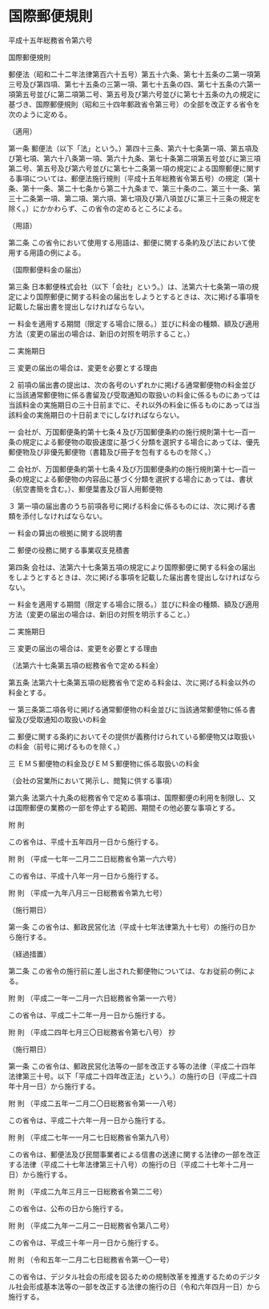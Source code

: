 # 国際郵便規則

平成十五年総務省令第六号

国際郵便規則

郵便法（昭和二十二年法律第百六十五号）第五十六条、第七十五条の二第一項第三号及び第四項、第七十五条の三第一項、第七十五条の四、第七十五条の六第一項第五号並びに第二項第二号、第五号及び第六号並びに第七十五条の九の規定に基づき、国際郵便規則（昭和三十四年郵政省令第三号）の全部を改正する省令を次のように定める。

（適用）

第一条 郵便法（以下「法」という。）第四十三条、第六十七条第一項、第五項及び第七項、第六十八条第一項、第六十九条、第七十条第二項第五号並びに第三項第二号、第五号及び第六号並びに第七十二条第一項の規定による国際郵便に関する事項については、郵便法施行規則（平成十五年総務省令第五号）の規定（第十条、第十一条、第二十七条から第二十九条まで、第三十条の二、第三十一条、第三十二条第一項、第二項、第六項、第七項及び第八項並びに第三十三条の規定を除く。）にかかわらず、この省令の定めるところによる。

（用語）

第二条 この省令において使用する用語は、郵便に関する条約及び法において使用する用語の例による。

（国際郵便料金の届出）

第三条 日本郵便株式会社（以下「会社」という。）は、法第六十七条第一項の規定により国際郵便に関する料金の届出をしようとするときは、次に掲げる事項を記載した届出書を提出しなければならない。

一 料金を適用する期間（限定する場合に限る。）並びに料金の種類、額及び適用方法（変更の届出の場合は、新旧の対照を明示すること。）

二 実施期日

三 変更の届出の場合は、変更を必要とする理由

２ 前項の届出書の提出は、次の各号のいずれかに掲げる通常郵便物の料金並びに当該通常郵便物に係る書留及び受取通知の取扱いの料金に係るものにあっては当該料金の実施期日の三十日前までに、それ以外の料金に係るものにあっては当該料金の実施期日の十日前までにしなければならない。

一 会社が、万国郵便条約第十七条４及び万国郵便条約の施行規則第十七―百一条の規定による郵便物の取扱速度に基づく分類を選択する場合にあっては、優先郵便物及び非優先郵便物（書籍及び冊子を包有するものを除く。）

二 会社が、万国郵便条約第十七条４及び万国郵便条約の施行規則第十七―百一条の規定による郵便物の内容品に基づく分類を選択する場合にあっては、書状（航空書簡を含む。）、郵便葉書及び盲人用郵便物

３ 第一項の届出書のうち前項各号に掲げる料金に係るものには、次に掲げる書類を添付しなければならない。

一 料金の算出の根拠に関する説明書

二 郵便の役務に関する事業収支見積書

第四条 会社は、法第六十七条第五項の規定により国際郵便に関する料金の届出をしようとするときは、次に掲げる事項を記載した届出書を提出しなければならない。

一 料金を適用する期間（限定する場合に限る。）並びに料金の種類、額及び適用方法（変更の届出の場合は、新旧の対照を明示すること。）

二 実施期日

三 変更の届出の場合は、変更を必要とする理由

（法第六十七条第五項の総務省令で定める料金）

第五条 法第六十七条第五項の総務省令で定める料金は、次に掲げる料金以外の料金とする。

一 第三条第二項各号に掲げる通常郵便物の料金並びに当該通常郵便物に係る書留及び受取通知の取扱いの料金

二 郵便に関する条約においてその提供が義務付けられている郵便物又は取扱いの料金（前号に掲げるものを除く。）

三 ＥＭＳ郵便物の料金及びＥＭＳ郵便物に係る取扱いの料金

（会社の営業所において掲示し、閲覧に供する事項）

第六条 法第六十九条の総務省令で定める事項は、国際郵便の利用を制限し、又は国際郵便の業務の一部を停止する範囲、期間その他必要な事項とする。

附 則

この省令は、平成十五年四月一日から施行する。

附 則 （平成一七年一二月二二日総務省令第一六六号）

この省令は、平成十八年一月一日から施行する。

附 則 （平成一九年八月三一日総務省令第九七号）

（施行期日）

第一条 この省令は、郵政民営化法（平成十七年法律第九十七号）の施行の日から施行する。

（経過措置）

第二条 この省令の施行前に差し出された郵便物については、なお従前の例による。

附 則 （平成二一年一二月一六日総務省令第一一六号）

この省令は、平成二十二年一月一日から施行する。

附 則 （平成二四年七月三〇日総務省令第七八号） 抄

（施行期日）

第一条 この省令は、郵政民営化法等の一部を改正する等の法律（平成二十四年法律第三十号。以下「平成二十四年改正法」という。）の施行の日（平成二十四年十月一日）から施行する。

附 則 （平成二五年一二月二〇日総務省令第一一八号）

この省令は、平成二十六年一月一日から施行する。

附 則 （平成二七年一一月二七日総務省令第九八号）

この省令は、郵便法及び民間事業者による信書の送達に関する法律の一部を改正する法律（平成二十七年法律第三十八号）の施行の日（平成二十七年十二月一日）から施行する。

附 則 （平成二九年三月三一日総務省令第二二号）

この省令は、公布の日から施行する。

附 則 （平成二九年一二月二一日総務省令第八二号）

この省令は、平成三十年一月一日から施行する。

附 則 （令和五年一二月二七日総務省令第一〇一号）

この省令は、デジタル社会の形成を図るための規制改革を推進するためのデジタル社会形成基本法等の一部を改正する法律の施行の日（令和六年四月一日）から施行する。
